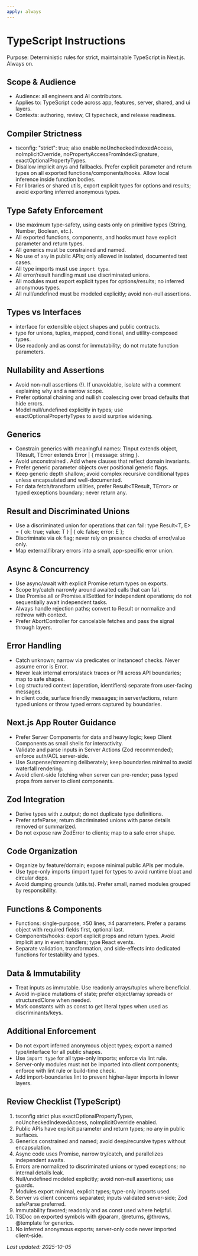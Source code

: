 ```yaml
---
apply: always
---
```


# TypeScript Instructions

Purpose: Deterministic rules for strict, maintainable TypeScript in Next.js. Always on.

## Scope & Audience

- Audience: all engineers and AI contributors.
- Applies to: TypeScript code across app, features, server, shared, and ui layers.
- Contexts: authoring, review, CI typecheck, and release readiness.

## Compiler Strictness

- tsconfig: "strict": true; also enable noUncheckedIndexedAccess, noImplicitOverride,
  noPropertyAccessFromIndexSignature, exactOptionalPropertyTypes.
- Disallow implicit anys and fallbacks. Prefer explicit parameter and return types on all exported
  functions/components/hooks. Allow local inference inside function bodies.
- For libraries or shared utils, export explicit types for options and results; avoid exporting inferred anonymous
  types.

## Type Safety Enforcement

- Use maximum type-safety, using casts only on primitive types (String, Number, Boolean, etc.).
- All exported functions, components, and hooks must have explicit parameter and return types.
- All generics must be constrained and named.
- No use of `any` in public APIs; only allowed in isolated, documented test cases.
- All type imports must use `import type`.
- All error/result handling must use discriminated unions.
- All modules must export explicit types for options/results; no inferred anonymous types.
- All null/undefined must be modeled explicitly; avoid non-null assertions.

## Types vs Interfaces

- interface for extensible object shapes and public contracts.
- type for unions, tuples, mapped, conditional, and utility-composed types.
- Use readonly and as const for immutability; do not mutate function parameters.

## Nullability and Assertions

- Avoid non-null assertions (!). If unavoidable, isolate with a comment explaining why and a narrow scope.
- Prefer optional chaining and nullish coalescing over broad defaults that hide errors.
- Model null/undefined explicitly in types; use exactOptionalPropertyTypes to avoid surprise widening.

## Generics

- Constrain generics with meaningful names: TInput extends object, TResult, TError extends Error | { message: string }.
- Avoid unconstrained <T>. Add where clauses that reflect domain invariants.
- Prefer generic parameter objects over positional generic flags.
- Keep generic depth shallow; avoid complex recursive conditional types unless encapsulated and well-documented.
- For data fetch/transform utilities, prefer Result<TResult, TError> or typed exceptions boundary; never return any.

## Result and Discriminated Unions

- Use a discriminated union for operations that can fail:
  type Result<T, E> = { ok: true; value: T } | { ok: false; error: E };
- Discriminate via ok flag; never rely on presence checks of error/value only.
- Map external/library errors into a small, app-specific error union.

## Async & Concurrency

- Use async/await with explicit Promise<T> return types on exports.
- Scope try/catch narrowly around awaited calls that can fail.
- Use Promise.all or Promise.allSettled for independent operations; do not sequentially await independent tasks.
- Always handle rejection paths; convert to Result or normalize and rethrow with context.
- Prefer AbortController for cancelable fetches and pass the signal through layers.

## Error Handling

- Catch unknown; narrow via predicates or instanceof checks. Never assume error is Error.
- Never leak internal errors/stack traces or PII across API boundaries; map to safe shapes.
- Log structured context (operation, identifiers) separate from user-facing messages.
- In client code, surface friendly messages; in server/actions, return typed unions or throw typed errors captured by
  boundaries.

## Next.js App Router Guidance

- Prefer Server Components for data and heavy logic; keep Client Components as small shells for interactivity.
- Validate and parse inputs in Server Actions (Zod recommended); enforce auth/ACL server-side.
- Use Suspense/streaming deliberately; keep boundaries minimal to avoid waterfall rendering.
- Avoid client-side fetching when server can pre-render; pass typed props from server to client components.

## Zod Integration

- Derive types with z.output<typeof Schema>; do not duplicate type definitions.
- Prefer safeParse; return discriminated unions with parse details removed or summarized.
- Do not expose raw ZodError to clients; map to a safe error shape.

## Code Organization

- Organize by feature/domain; expose minimal public APIs per module.
- Use type-only imports (import type) for types to avoid runtime bloat and circular deps.
- Avoid dumping grounds (utils.ts). Prefer small, named modules grouped by responsibility.

## Functions & Components

- Functions: single-purpose, ≤50 lines, ≤4 parameters. Prefer a params object with required fields first, optional last.
- Components/hooks: export explicit props and return types. Avoid implicit any in event handlers; type React events.
- Separate validation, transformation, and side-effects into dedicated functions for testability and types.

## Data & Immutability

- Treat inputs as immutable. Use readonly arrays/tuples where beneficial.
- Avoid in-place mutations of state; prefer object/array spreads or structuredClone when needed.
- Mark constants with as const to get literal types when used as discriminants/keys.

## Additional Enforcement

- Do not export inferred anonymous object types; export a named type/interface for all public shapes.
- Use `import type` for all type-only imports; enforce via lint rule.
- Server-only modules must not be imported into client components; enforce with lint rule or build-time check.
- Add import-boundaries lint to prevent higher-layer imports in lower layers.

## Review Checklist (TypeScript)

1. tsconfig strict plus exactOptionalPropertyTypes, noUncheckedIndexedAccess, noImplicitOverride enabled.
2. Public APIs have explicit parameter and return types; no any in public surfaces.
3. Generics constrained and named; avoid deep/recursive types without encapsulation.
4. Async code uses Promise<T>, narrow try/catch, and parallelizes independent awaits.
5. Errors are normalized to discriminated unions or typed exceptions; no internal details leak.
6. Null/undefined modeled explicitly; avoid non-null assertions; use guards.
7. Modules export minimal, explicit types; type-only imports used.
8. Server vs client concerns separated; inputs validated server-side; Zod safeParse preferred.
9. Immutability favored; readonly and as const used where helpful.
10. TSDoc on exported symbols with @param, @returns, @throws, @template for generics.
11. No inferred anonymous exports; server-only code never imported client-side.

_Last updated: 2025-10-05_
